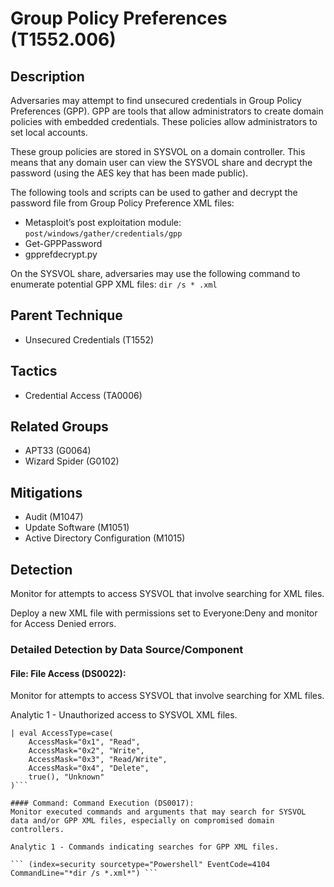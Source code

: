 # Group Policy Preferences (T1552.006)

## Description
Adversaries may attempt to find unsecured credentials in Group Policy Preferences (GPP). GPP are tools that allow administrators to create domain policies with embedded credentials. These policies allow administrators to set local accounts.

These group policies are stored in SYSVOL on a domain controller. This means that any domain user can view the SYSVOL share and decrypt the password (using the AES key that has been made public).

The following tools and scripts can be used to gather and decrypt the password file from Group Policy Preference XML files:

* Metasploit’s post exploitation module: ```post/windows/gather/credentials/gpp```
* Get-GPPPassword
* gpprefdecrypt.py

On the SYSVOL share, adversaries may use the following command to enumerate potential GPP XML files: ```dir /s * .xml```


## Parent Technique
- Unsecured Credentials (T1552)

## Tactics
- Credential Access (TA0006)

## Related Groups
- APT33 (G0064)
- Wizard Spider (G0102)

## Mitigations
- Audit (M1047)
- Update Software (M1051)
- Active Directory Configuration (M1015)

## Detection
Monitor for attempts to access SYSVOL that involve searching for XML files. 

Deploy a new XML file with permissions set to Everyone:Deny and monitor for Access Denied errors.

### Detailed Detection by Data Source/Component
#### File: File Access (DS0022): 
Monitor for attempts to access SYSVOL that involve searching for XML files.

Analytic 1 - Unauthorized access to SYSVOL XML files.

``` index=security sourcetype="WinEventLog:Security" EventCode=4663 ObjectName="*SYSVOL*" ObjectName="*.xml"
| eval AccessType=case(
    AccessMask="0x1", "Read",
    AccessMask="0x2", "Write",
    AccessMask="0x3", "Read/Write",
    AccessMask="0x4", "Delete",
    true(), "Unknown"
)```

#### Command: Command Execution (DS0017): 
Monitor executed commands and arguments that may search for SYSVOL data and/or GPP XML files, especially on compromised domain controllers.

Analytic 1 - Commands indicating searches for GPP XML files.

``` (index=security sourcetype="Powershell" EventCode=4104 CommandLine="*dir /s *.xml*") ```


